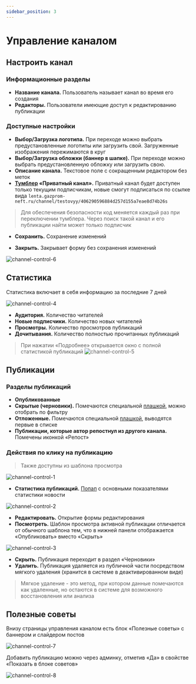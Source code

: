 ```yaml
---
sidebar_position: 3
---
```


# Управление каналом

## Настроить канал

### Информационные разделы

* **Название канала.** Пользователь называет канал во время его создания
* **Редакторы.** Пользователи имеющие доступ к редактированию публикации

### Доступные настройки

* **Выбор/Загрузка логотипа.** При переходе можно выбрать предустановленные логотипы или загрузить свой. Загруженные изображения пережимаются в круг
* **Выбор/Загрузка обложки (баннер в шапке).** При переходе можно выбрать предустановленную обложку или загрузить свою.
* **Описание канала.** Текстовое поле с сокращенным редактором без меток
* **[Тумблер](../glossary/glossary.md#тумблер--переключатель-между-двумя-состояниями-вклвыкл) «Приватный канал».** Приватный канал будет доступен только текущим подписчикам, новые смогут подписаться по ссылке вида `lenta.gazprom-neft.ru/channel/testovyy/406290596884d257d155a7eae8d74b26s`

> Для обеспечения безопасности код меняется каждый раз при переключении тумблера. Через поиск такой канал и его публикации найти может только подписчик

* **Сохранить.** Сохранение изменений

* **Закрыть.** Закрывает форму без сохранения изменений

![channel-control-6](../assets/channel-control-6.jpg)

## Статистика

Статистика включает в себя информацию за последние 7 дней

![channel-control-4](../assets/channel-control-4.jpg)

* **Аудитория.** Количество читателей
* **Новые подписчики.** Количество новых читателей
* **Просмотры.** Количество просмотров публикаций
* **Дочитывания.** Количество полностью прочитанных публикаций

> При нажатии «Подробнее» открывается окно с полной статистикой публикаций
![channel-control-5](../assets/channel-control-5.jpg)

## Публикации

### Разделы публикаций

* **Опубликованные**
* **Скрытые (черновики).** Помечаются специальной [плашкой](../glossary/glossary.md#плашки-–-прямоугольники-на-фоне-залитые-цветом-которые-стоят-под-всеми-объектами-или-частично), можно отобрать по фильтру
* **Отложенные.** Помечаются специальной [плашкой](../glossary/glossary.md#плашки-–-прямоугольники-на-фоне-залитые-цветом-которые-стоят-под-всеми-объектами-или-частично), выводятся первые в списке
* **Публикации, которые автор репостнул из другого канала.** Помечены иконкой «Репост»

### Действия по клику на публикацию

> Также доступны из шаблона просмотра

![channel-control-1](../assets/channel-control-1.jpg)

* **Статистика публикаций.** [Попап](../glossary/glossary.md#попап-pop-up-–-всплывающее-окно-которое-появляется-во-время-посещения-страницы) с основными показателями статистики новости

![channel-control-2](../assets/channel-control-2.jpg)

* **Редактировать.** Открытие формы редактирования
* **Посмотреть.** Шаблон просмотра активной публикации отличается от обычного шаблона тем, что в нижней панели отображается «Опубликовать» вместо «Скрыть»

![channel-control-3](../assets/channel-control-3.jpg)

* **Скрыть.** Публикация переходит в раздел «Черновики»
* **Удалить.** Публикация удаляется из публичной части посредством мягкого удаления (хранится в системе в деактивированном виде)

> Мягкое удаление - это метод, при котором данные помечаются как удаленные, но остаются в системе для возможного восстановления или анализа

## Полезные советы

Внизу страницы управления каналом есть блок «Полезные советы» с баннером и слайдером постов

![channel-control-7](../assets/channel-control-7.jpg)

Добавить публикацию можно через админку, отметив «Да» в свойстве «Показать в блоке советов»

![channel-control-8](../assets/channel-control-8.jpg)
